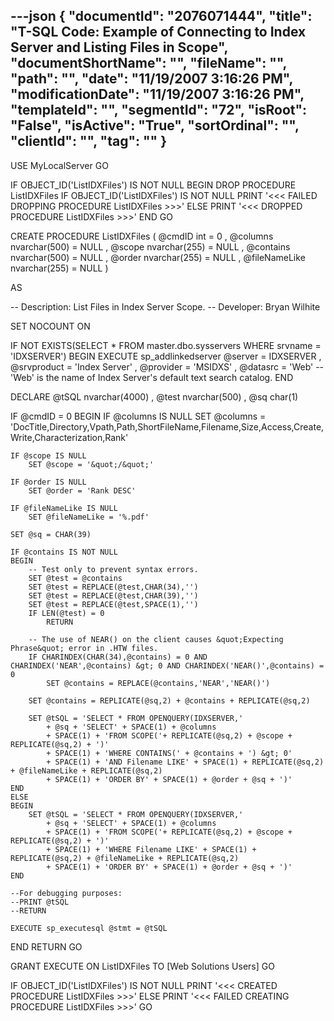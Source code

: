 ---json
{
  "documentId": "2076071444",
  "title": "T-SQL Code: Example of Connecting to Index Server and Listing Files in Scope",
  "documentShortName": "",
  "fileName": "",
  "path": "",
  "date": "11/19/2007 3:16:26 PM",
  "modificationDate": "11/19/2007 3:16:26 PM",
  "templateId": "",
  "segmentId": "72",
  "isRoot": "False",
  "isActive": "True",
  "sortOrdinal": "",
  "clientId": "",
  "tag": ""
}
---

USE MyLocalServer
GO

IF OBJECT_ID('ListIDXFiles') IS NOT NULL 
BEGIN 
    DROP PROCEDURE ListIDXFiles
    IF OBJECT_ID('ListIDXFiles') IS NOT NULL
        PRINT '&lt;&lt;&lt; FAILED DROPPING PROCEDURE ListIDXFiles &gt;&gt;&gt;'
    ELSE 
        PRINT '&lt;&lt;&lt; DROPPED PROCEDURE ListIDXFiles &gt;&gt;&gt;'
END
GO

CREATE PROCEDURE ListIDXFiles
    (
        @cmdID        int           = 0
    ,   @columns      nvarchar(500) = NULL
    ,   @scope        nvarchar(255) = NULL
    ,   @contains     nvarchar(500) = NULL
    ,   @order        nvarchar(255) = NULL
    ,   @fileNameLike nvarchar(255) = NULL
    )

AS

-- Description: List Files in Index Server Scope.
-- Developer: Bryan Wilhite

SET NOCOUNT ON

IF NOT EXISTS(SELECT * FROM master.dbo.sysservers WHERE srvname = 'IDXSERVER')
BEGIN
    EXECUTE sp_addlinkedserver
        @server     = IDXSERVER
    ,   @srvproduct = 'Index Server'
    ,   @provider   = 'MSIDXS'
    ,   @datasrc    = 'Web'
    --'Web' is the name of Index Server's default text search catalog.
END

DECLARE
    @tSQL nvarchar(4000)
,   @test nvarchar(500)
,   @sq   char(1)

IF @cmdID = 0
BEGIN
    IF @columns IS NULL
        SET @columns = 'DocTitle,Directory,Vpath,Path,ShortFileName,Filename,Size,Access,Create,Write,Characterization,Rank'

    IF @scope IS NULL
        SET @scope = '&quot;/&quot;'

    IF @order IS NULL
        SET @order = 'Rank DESC'

    IF @fileNameLike IS NULL
        SET @fileNameLike = '%.pdf'

    SET @sq = CHAR(39)

    IF @contains IS NOT NULL
    BEGIN
        -- Test only to prevent syntax errors.
        SET @test = @contains
        SET @test = REPLACE(@test,CHAR(34),'')
        SET @test = REPLACE(@test,CHAR(39),'')
        SET @test = REPLACE(@test,SPACE(1),'')
        IF LEN(@test) = 0
            RETURN

        -- The use of NEAR() on the client causes &quot;Expecting Phrase&quot; error in .HTW files.
        IF CHARINDEX(CHAR(34),@contains) = 0 AND CHARINDEX('NEAR',@contains) &gt; 0 AND CHARINDEX('NEAR()',@contains) = 0
            SET @contains = REPLACE(@contains,'NEAR','NEAR()')

        SET @contains = REPLICATE(@sq,2) + @contains + REPLICATE(@sq,2)

        SET @tSQL = 'SELECT * FROM OPENQUERY(IDXSERVER,'
            + @sq + 'SELECT' + SPACE(1) + @columns
            + SPACE(1) + 'FROM SCOPE('+ REPLICATE(@sq,2) + @scope + REPLICATE(@sq,2) + ')'
            + SPACE(1) + 'WHERE CONTAINS(' + @contains + ') &gt; 0'
            + SPACE(1) + 'AND Filename LIKE' + SPACE(1) + REPLICATE(@sq,2) + @fileNameLike + REPLICATE(@sq,2)
            + SPACE(1) + 'ORDER BY' + SPACE(1) + @order + @sq + ')'
    END
    ELSE
    BEGIN
        SET @tSQL = 'SELECT * FROM OPENQUERY(IDXSERVER,'
            + @sq + 'SELECT' + SPACE(1) + @columns
            + SPACE(1) + 'FROM SCOPE('+ REPLICATE(@sq,2) + @scope + REPLICATE(@sq,2) + ')'
            + SPACE(1) + 'WHERE Filename LIKE' + SPACE(1) + REPLICATE(@sq,2) + @fileNameLike + REPLICATE(@sq,2)
            + SPACE(1) + 'ORDER BY' + SPACE(1) + @order + @sq + ')'
    END

    --For debugging purposes:
    --PRINT @tSQL
    --RETURN

    EXECUTE sp_executesql @stmt = @tSQL
END
RETURN
GO

GRANT EXECUTE ON ListIDXFiles TO [Web Solutions Users]
GO

IF OBJECT_ID('ListIDXFiles') IS NOT NULL 
    PRINT '&lt;&lt;&lt; CREATED PROCEDURE ListIDXFiles &gt;&gt;&gt;' 
ELSE 
    PRINT '&lt;&lt;&lt; FAILED CREATING PROCEDURE ListIDXFiles &gt;&gt;&gt;' 
GO
